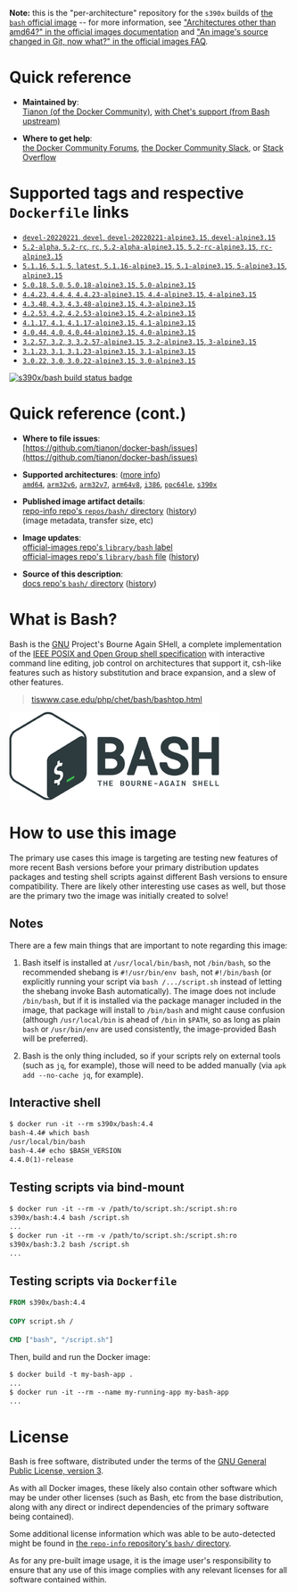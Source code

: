 <!--

********************************************************************************

WARNING:

    DO NOT EDIT "bash/README.md"

    IT IS AUTO-GENERATED

    (from the other files in "bash/" combined with a set of templates)

********************************************************************************

-->

**Note:** this is the "per-architecture" repository for the `s390x` builds of [the `bash` official image](https://hub.docker.com/_/bash) -- for more information, see ["Architectures other than amd64?" in the official images documentation](https://github.com/docker-library/official-images#architectures-other-than-amd64) and ["An image's source changed in Git, now what?" in the official images FAQ](https://github.com/docker-library/faq#an-images-source-changed-in-git-now-what).

# Quick reference

-	**Maintained by**:  
	[Tianon (of the Docker Community)](https://github.com/tianon/docker-bash), [with Chet's support (from Bash upstream)](https://github.com/docker-library/official-images/pull/2217#issue-181031192)

-	**Where to get help**:  
	[the Docker Community Forums](https://forums.docker.com/), [the Docker Community Slack](https://dockr.ly/slack), or [Stack Overflow](https://stackoverflow.com/search?tab=newest&q=docker)

# Supported tags and respective `Dockerfile` links

-	[`devel-20220221`, `devel`, `devel-20220221-alpine3.15`, `devel-alpine3.15`](https://github.com/tianon/docker-bash/blob/ea39ec7d0d14d09c0ba2a489d8e4c2c4d9a9d158/devel/Dockerfile)
-	[`5.2-alpha`, `5.2-rc`, `rc`, `5.2-alpha-alpine3.15`, `5.2-rc-alpine3.15`, `rc-alpine3.15`](https://github.com/tianon/docker-bash/blob/70b65fa22011fa4b58c93570b2fed168b79102e4/5.2-rc/Dockerfile)
-	[`5.1.16`, `5.1`, `5`, `latest`, `5.1.16-alpine3.15`, `5.1-alpine3.15`, `5-alpine3.15`, `alpine3.15`](https://github.com/tianon/docker-bash/blob/70b65fa22011fa4b58c93570b2fed168b79102e4/5.1/Dockerfile)
-	[`5.0.18`, `5.0`, `5.0.18-alpine3.15`, `5.0-alpine3.15`](https://github.com/tianon/docker-bash/blob/70b65fa22011fa4b58c93570b2fed168b79102e4/5.0/Dockerfile)
-	[`4.4.23`, `4.4`, `4`, `4.4.23-alpine3.15`, `4.4-alpine3.15`, `4-alpine3.15`](https://github.com/tianon/docker-bash/blob/70b65fa22011fa4b58c93570b2fed168b79102e4/4.4/Dockerfile)
-	[`4.3.48`, `4.3`, `4.3.48-alpine3.15`, `4.3-alpine3.15`](https://github.com/tianon/docker-bash/blob/70b65fa22011fa4b58c93570b2fed168b79102e4/4.3/Dockerfile)
-	[`4.2.53`, `4.2`, `4.2.53-alpine3.15`, `4.2-alpine3.15`](https://github.com/tianon/docker-bash/blob/70b65fa22011fa4b58c93570b2fed168b79102e4/4.2/Dockerfile)
-	[`4.1.17`, `4.1`, `4.1.17-alpine3.15`, `4.1-alpine3.15`](https://github.com/tianon/docker-bash/blob/70b65fa22011fa4b58c93570b2fed168b79102e4/4.1/Dockerfile)
-	[`4.0.44`, `4.0`, `4.0.44-alpine3.15`, `4.0-alpine3.15`](https://github.com/tianon/docker-bash/blob/70b65fa22011fa4b58c93570b2fed168b79102e4/4.0/Dockerfile)
-	[`3.2.57`, `3.2`, `3`, `3.2.57-alpine3.15`, `3.2-alpine3.15`, `3-alpine3.15`](https://github.com/tianon/docker-bash/blob/70b65fa22011fa4b58c93570b2fed168b79102e4/3.2/Dockerfile)
-	[`3.1.23`, `3.1`, `3.1.23-alpine3.15`, `3.1-alpine3.15`](https://github.com/tianon/docker-bash/blob/70b65fa22011fa4b58c93570b2fed168b79102e4/3.1/Dockerfile)
-	[`3.0.22`, `3.0`, `3.0.22-alpine3.15`, `3.0-alpine3.15`](https://github.com/tianon/docker-bash/blob/70b65fa22011fa4b58c93570b2fed168b79102e4/3.0/Dockerfile)

[![s390x/bash build status badge](https://img.shields.io/jenkins/s/https/doi-janky.infosiftr.net/job/multiarch/job/s390x/job/bash.svg?label=s390x/bash%20%20build%20job)](https://doi-janky.infosiftr.net/job/multiarch/job/s390x/job/bash/)

# Quick reference (cont.)

-	**Where to file issues**:  
	[https://github.com/tianon/docker-bash/issues](https://github.com/tianon/docker-bash/issues)

-	**Supported architectures**: ([more info](https://github.com/docker-library/official-images#architectures-other-than-amd64))  
	[`amd64`](https://hub.docker.com/r/amd64/bash/), [`arm32v6`](https://hub.docker.com/r/arm32v6/bash/), [`arm32v7`](https://hub.docker.com/r/arm32v7/bash/), [`arm64v8`](https://hub.docker.com/r/arm64v8/bash/), [`i386`](https://hub.docker.com/r/i386/bash/), [`ppc64le`](https://hub.docker.com/r/ppc64le/bash/), [`s390x`](https://hub.docker.com/r/s390x/bash/)

-	**Published image artifact details**:  
	[repo-info repo's `repos/bash/` directory](https://github.com/docker-library/repo-info/blob/master/repos/bash) ([history](https://github.com/docker-library/repo-info/commits/master/repos/bash))  
	(image metadata, transfer size, etc)

-	**Image updates**:  
	[official-images repo's `library/bash` label](https://github.com/docker-library/official-images/issues?q=label%3Alibrary%2Fbash)  
	[official-images repo's `library/bash` file](https://github.com/docker-library/official-images/blob/master/library/bash) ([history](https://github.com/docker-library/official-images/commits/master/library/bash))

-	**Source of this description**:  
	[docs repo's `bash/` directory](https://github.com/docker-library/docs/tree/master/bash) ([history](https://github.com/docker-library/docs/commits/master/bash))

# What is Bash?

Bash is the [GNU](http://www.gnu.org/) Project's Bourne Again SHell, a complete implementation of the [IEEE POSIX and Open Group shell specification](http://www.opengroup.org/onlinepubs/9699919799/nfindex.html) with interactive command line editing, job control on architectures that support it, csh-like features such as history substitution and brace expansion, and a slew of other features.

> [tiswww.case.edu/php/chet/bash/bashtop.html](https://tiswww.case.edu/php/chet/bash/bashtop.html)

![logo](https://raw.githubusercontent.com/docker-library/docs/5cb6fef6ed317e5af7e1e14e64c18c2b81657e81/bash/logo.png)

# How to use this image

The primary use cases this image is targeting are testing new features of more recent Bash versions before your primary distribution updates packages and testing shell scripts against different Bash versions to ensure compatibility. There are likely other interesting use cases as well, but those are the primary two the image was initially created to solve!

## Notes

There are a few main things that are important to note regarding this image:

1.	Bash itself is installed at `/usr/local/bin/bash`, not `/bin/bash`, so the recommended shebang is `#!/usr/bin/env bash`, not `#!/bin/bash` (or explicitly running your script via `bash /.../script.sh` instead of letting the shebang invoke Bash automatically). The image does not include `/bin/bash`, but if it is installed via the package manager included in the image, that package will install to `/bin/bash` and might cause confusion (although `/usr/local/bin` is ahead of `/bin` in `$PATH`, so as long as plain `bash` or `/usr/bin/env` are used consistently, the image-provided Bash will be preferred).

2.	Bash is the only thing included, so if your scripts rely on external tools (such as `jq`, for example), those will need to be added manually (via `apk add --no-cache jq`, for example).

## Interactive shell

```console
$ docker run -it --rm s390x/bash:4.4
bash-4.4# which bash
/usr/local/bin/bash
bash-4.4# echo $BASH_VERSION
4.4.0(1)-release
```

## Testing scripts via bind-mount

```console
$ docker run -it --rm -v /path/to/script.sh:/script.sh:ro s390x/bash:4.4 bash /script.sh
...
$ docker run -it --rm -v /path/to/script.sh:/script.sh:ro s390x/bash:3.2 bash /script.sh
...
```

## Testing scripts via `Dockerfile`

```dockerfile
FROM s390x/bash:4.4

COPY script.sh /

CMD ["bash", "/script.sh"]
```

Then, build and run the Docker image:

```console
$ docker build -t my-bash-app .
...
$ docker run -it --rm --name my-running-app my-bash-app
...
```

# License

Bash is free software, distributed under the terms of the [GNU General Public License, version 3](http://www.gnu.org/licenses/gpl.html).

As with all Docker images, these likely also contain other software which may be under other licenses (such as Bash, etc from the base distribution, along with any direct or indirect dependencies of the primary software being contained).

Some additional license information which was able to be auto-detected might be found in [the `repo-info` repository's `bash/` directory](https://github.com/docker-library/repo-info/tree/master/repos/bash).

As for any pre-built image usage, it is the image user's responsibility to ensure that any use of this image complies with any relevant licenses for all software contained within.

